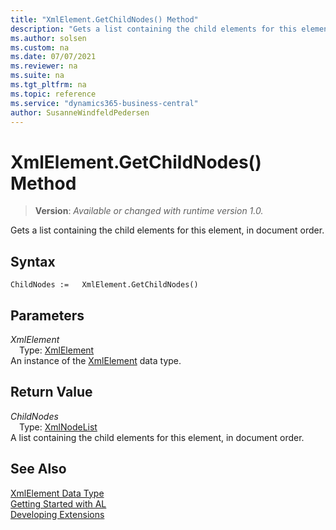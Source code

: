 ```yaml
---
title: "XmlElement.GetChildNodes() Method"
description: "Gets a list containing the child elements for this element, in document order."
ms.author: solsen
ms.custom: na
ms.date: 07/07/2021
ms.reviewer: na
ms.suite: na
ms.tgt_pltfrm: na
ms.topic: reference
ms.service: "dynamics365-business-central"
author: SusanneWindfeldPedersen
---
```

[//]: # (START>DO_NOT_EDIT)
[//]: # (IMPORTANT:Do not edit any of the content between here and the END>DO_NOT_EDIT.)
[//]: # (Any modifications should be made in the .xml files in the ModernDev repo.)
# XmlElement.GetChildNodes() Method
> **Version**: _Available or changed with runtime version 1.0._

Gets a list containing the child elements for this element, in document order.


## Syntax
```AL
ChildNodes :=   XmlElement.GetChildNodes()
```

## Parameters
*XmlElement*  
&emsp;Type: [XmlElement](xmlelement-data-type.md)  
An instance of the [XmlElement](xmlelement-data-type.md) data type.  

## Return Value
*ChildNodes*  
&emsp;Type: [XmlNodeList](../xmlnodelist/xmlnodelist-data-type.md)  
A list containing the child elements for this element, in document order.


[//]: # (IMPORTANT: END>DO_NOT_EDIT)
## See Also
[XmlElement Data Type](xmlelement-data-type.md)  
[Getting Started with AL](../../devenv-get-started.md)  
[Developing Extensions](../../devenv-dev-overview.md)